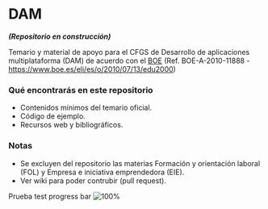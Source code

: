 # DAM

*****(Repositorio en construcción)*****

Temario y material de apoyo para el CFGS de Desarrollo de aplicaciones multiplataforma (DAM) de acuerdo con el [BOE](https://www.boe.es/eli/es/o/2010/07/13/edu2000) (Ref. 
    BOE-A-2010-11888 - https://www.boe.es/eli/es/o/2010/07/13/edu2000)

### Qué encontrarás en este repositorio
- Contenidos mínimos del temario oficial.
- Código de ejemplo.
- Recursos web y bibliográficos.

### Notas
- Se excluyen del repositorio las materias Formación y orientación laboral (FOL) y Empresa e iniciativa emprendedora (EIE).
- Ver wiki para poder contrubir (pull request).



Prueba test progress bar ![100%](https://progress-bar.dev/10)
